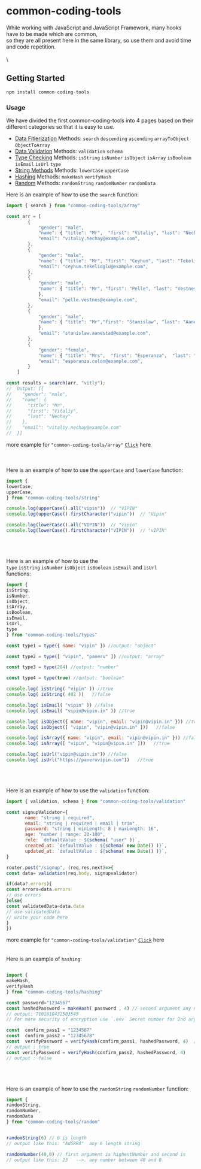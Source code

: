 # common-coding-tools

While working with JavaScript and JavaScript Framework, many hooks have to be made which are common, \
so they are all present here in the same library, so use them and avoid time and code repetition. \
\
\ 
## Getting Started
```javascript
npm install common-coding-tools
```


### Usage
We have divided the first common-coding-tools into 4 pages based on their different categories so that it is easy to use.

- [Data Fitlerization](https://github.com/PaneruVipin/common-coding-tools/blob/main/docs/ARRAY.md#common-coding-toolsarray)    Methods: `search` `descending` `ascending` `arrayToObject` `ObjectToArray`
- [Data Validation](https://github.com/PaneruVipin/common-coding-tools/blob/main/docs/VALIDATE.md#common-coding-toolsvalidation)  Methods: `validation` `schema` 
- [Type Checking](https://github.com/PaneruVipin/common-coding-tools/blob/main/docs/TYPES.md#common-coding-toolstypes)        Methods: `isString` `isNumber` `isObject` `isArray` `isBoolean` `isEmail` `isUrl` `type`
- [String Methods](https://github.com/PaneruVipin/common-coding-tools/blob/main/docs/STRING.md#common-coding-toolsstring)      Methods: `lowerCase` `upperCase`
- [Hashing](https://github.com/PaneruVipin/common-coding-tools/blob/main/docs/HASHING.md#common-coding-toolshashing)      Methods: `makeHash` `verifyHash`
- [Random](https://github.com/PaneruVipin/common-coding-tools/blob/main/docs/RANDOM.md#common-coding-toolsrandom)      Methods: `randomString` `randomNumber` `randomData`


Here is an example of how to use the `search` function:
```javascript
import { search } from "common-coding-tools/array"

const arr = [
        {
            "gender": "male",
            "name": { "title": "Mr",  "first": "Vitaliy", "last": "Nechay" },
            "email": "vitaliy.nechay@example.com",
        },
        {
            "gender": "male",
            "name": { "title": "Mr", "first": "Ceyhun", "last": "Tekelioğlu"  },
            "email": "ceyhun.tekelioglu@example.com",
        },
        {
            "gender": "male",
            "name": { "title": "Mr", "first": "Pelle", "last": "Vestnes"
            },
            "email": "pelle.vestnes@example.com",
        },
        {
            "gender": "male",
            "name": { "title": "Mr","first": "Stanislaw", "last": "Aanestad"
            },
            "email": "stanislaw.aanestad@example.com",
        },
        {
            "gender": "female",
            "name": { "title": "Mrs",  "first": "Esperanza",  "last": "Colón"},
            "email": "esperanza.colon@example.com",
        }
    ]

const results = search(arr, "vitly");
//  Output: [{
//    "gender": "male",
//    "name": {
//      "title": "Mr",
//      "first": "Vitaliy",
//      "last": "Nechay"
//    },
//    "email": "vitaliy.nechay@example.com"
//  }] 

```

more example for `"common-coding-tools/array"` [`Click`](https://github.com/PaneruVipin/common-coding-tools/blob/main/docs/ARRAY.md#common-coding-toolsarray) here\
\
\
\
Here is an example of how to use the `upperCase` and `lowerCase` function:
```javascript
import {
lowerCase,
upperCase,
} from "common-coding-tools/string"

console.log(upperCase().all("vipin"))  // "VIPIN"
console.log(upperCase().firstCharacter("vipin"))  // "Vipin"

console.log(lowerCase().all("VIPIN"))  // "vipin"
console.log(lowerCase().firstCharacter("VIPIN"))  // "vIPIN"

```
\
\
\
Here is an example of how to use the \
`type` `isString` `isNumber` `isObject` `isBoolean` `isEmail` and `isUrl` \
functions:
```javascript
import {
isString,
isNumber,
isObject,
isArray,
isBoolean,
isEmail,
isUrl,
type
} from "common-coding-tools/types"

const type1 = type({ name: "vipin" }) //output: "object"

const type2 = type([ "vipin", "paneru" ]) //output: "array"

const type3 = type(204) //output: "number"

const type4 = type(true) //output: "boolean"

console.log( isString( "vipin" )) //true
console.log( isString( 402 ))   //false

console.log( isEmail( "vipin" )) //false
console.log( isEmail( "vipin@vipin.in" )) //true

console.log( isObject({ name: "vipin", email: "vipin@vipin.in" })) //true
console.log( isObject([ "vipin", "vipin@vipin.in" ]))   //false

console.log( isArray({ name: "vipin", email: "vipin@vipin.in" })) //false
console.log( isArray([ "vipin", "vipin@vipin.in" ]))   //true

console.log( isUrl("vipin@vipin.in")) //false
console.log( isUrl("https://paneruvipin.com"))   //true
```
\
\
\
Here is an example of how to use the `validation` function:
```javascript
import { validation, schema } from "common-coding-tools/validation"

const signupValidator={
       name: "string | required",
       email: "string | required | email | trim",
       password: "string | minLength: 8 | maxLength: 16",
       age: "number | range: 20-100",
       role: `defaultValue : ${schema( "user" )}`,
       created_at: `defaultValue : ${schema( new Date() )}`,
       updated_at: `defaultValue : ${schema( new Date() )}`,
}

router.post("/signup", (req,res,next)=>{
const data= validation(req.body, signupvalidator)

if(data?.errors){
const errors=data.errors
// use errors
}else{
const validatedData=data.data
// use validatedData
// write your code here
}
})
```
more example for `"common-coding-tools/validation"` [`Click`](https://github.com/PaneruVipin/common-coding-tools/blob/main/docs/VALIDATE.md#common-coding-toolsvalidation) here
\
\
\
Here is an example of `hashing`:
```javascript

import {
makeHash,
verifyHash
} from "common-coding-tools/hashing"

const password="1234567"
const hashedPassword = makeHash( password , 4) // second argument any number 
// output: 7101818432503545
// For more security of encryption use `.env` Secret number for 2nd argument

const  confirm_pass1 = "1234567"
const  confirm_pass2 = "12345678"
const  verifyPassword = verifyHash(confirm_pass1, hashedPassword, 4)  // third args is same as makHash 2nd args
// output : true
const verifyPassword = verifyHash(confirm_pass2, hashedPassword, 4)  
// output : false
```
\
\
\
Here is an example of how to use the `randomString` `randomNumber` function:
```javascript
import {
randomString,
randomNumber,
randomData
} from "common-coding-tools/random"


randomString(6) // 6 is length
// output like this: "AdSRR4"  any 6 length string

randomNumber(40,0) // first argument is highestNumber and second is
// output like this: 23   -->. any number between 40 and 0
```


